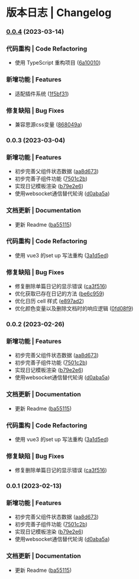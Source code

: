 # 版本日志 | Changelog 


### [0.0.4](https://github.com/svchord/siyuan-arco-calendar/compare/v0.0.3...v0.0.4) (2023-03-14)


### 代码重构 | Code Refactoring

* 使用 TypeScript 重构项目 ([6a10010](https://github.com/svchord/siyuan-arco-calendar/commit/6a10010231848236adb7472367a3823cc41e6d50))


### 新增功能 | Features

* 适配插件系统 ([1f5bf31](https://github.com/svchord/siyuan-arco-calendar/commit/1f5bf3105a5ac8bf064f152dec578ffbbc9237b4))


### 修复缺陷 | Bug Fixes

* 兼容思源css变量 ([868049a](https://github.com/svchord/siyuan-arco-calendar/commit/868049a28823d28b751ce07e54af1f5256a986aa))

### 0.0.3 (2023-03-04)


### 新增功能 | Features

* 初步完善父组件状态数据 ([aa8d673](https://github.com/svchord/siyuan-arco-calendar/commit/aa8d67336f7306d5fa5e191a0772cd5c3c768d0c))
* 初步完善子组件功能 ([7501c2b](https://github.com/svchord/siyuan-arco-calendar/commit/7501c2b23cab818a7f38412d339944b5e77c367b))
* 实现日记模板渲染 ([b79e2e6](https://github.com/svchord/siyuan-arco-calendar/commit/b79e2e68e2c31a61e4c6d315744ab421f948be93))
* 使用websocket通信替代轮询 ([d0aba5a](https://github.com/svchord/siyuan-arco-calendar/commit/d0aba5a7753388dee37ba492bc7f7f1b64f87b9c))


### 文档更新 | Documentation

* 更新 Readme ([ba55115](https://github.com/svchord/siyuan-arco-calendar/commit/ba55115f69ff30cbbe0710bf32f8257f274f9958))


### 代码重构 | Code Refactoring

* 使用 vue3 的set up 写法重构 ([3a1d5ed](https://github.com/svchord/siyuan-arco-calendar/commit/3a1d5ed871708eece68d0f68b0ab95e6148a3d4b))


### 修复缺陷 | Bug Fixes

* 修复删除单篇日记的显示错误 ([ca3f516](https://github.com/svchord/siyuan-arco-calendar/commit/ca3f516be660dc2db3be31086d8032d56618e8a8))
* 优化获取已存在日记的方法 ([be6c959](https://github.com/svchord/siyuan-arco-calendar/commit/be6c959e7ef3d0ba8825ac94be1304a869c38f68))
* 优化日历 cell 样式 ([e897ad2](https://github.com/svchord/siyuan-arco-calendar/commit/e897ad2152fc80a472fff9d40ac8d17218fa866a))
* 优化颜色变量以及删除文档时的响应逻辑 ([0fd08f9](https://github.com/svchord/siyuan-arco-calendar/commit/0fd08f9efde5262d2bb94dd41429c4ef5fee2bdc))

### 0.0.2 (2023-02-26)


### 新增功能 | Features

* 初步完善父组件状态数据 ([aa8d673](https://github.com/svchord/siyuan-arco-calendar/commit/aa8d67336f7306d5fa5e191a0772cd5c3c768d0c))
* 初步完善子组件功能 ([7501c2b](https://github.com/svchord/siyuan-arco-calendar/commit/7501c2b23cab818a7f38412d339944b5e77c367b))
* 实现日记模板渲染 ([b79e2e6](https://github.com/svchord/siyuan-arco-calendar/commit/b79e2e68e2c31a61e4c6d315744ab421f948be93))
* 使用websocket通信替代轮询 ([d0aba5a](https://github.com/svchord/siyuan-arco-calendar/commit/d0aba5a7753388dee37ba492bc7f7f1b64f87b9c))


### 文档更新 | Documentation

* 更新 Readme ([ba55115](https://github.com/svchord/siyuan-arco-calendar/commit/ba55115f69ff30cbbe0710bf32f8257f274f9958))


### 代码重构 | Code Refactoring

* 使用 vue3 的set up 写法重构 ([3a1d5ed](https://github.com/svchord/siyuan-arco-calendar/commit/3a1d5ed871708eece68d0f68b0ab95e6148a3d4b))


### 修复缺陷 | Bug Fixes

* 修复删除单篇日记的显示错误 ([ca3f516](https://github.com/svchord/siyuan-arco-calendar/commit/ca3f516be660dc2db3be31086d8032d56618e8a8))

### 0.0.1 (2023-02-13)


### 新增功能 | Features

* 初步完善父组件状态数据 ([aa8d673](https://github.com/svchord/siyuan-arco-calendar/commit/aa8d67336f7306d5fa5e191a0772cd5c3c768d0c))
* 初步完善子组件功能 ([7501c2b](https://github.com/svchord/siyuan-arco-calendar/commit/7501c2b23cab818a7f38412d339944b5e77c367b))
* 实现日记模板渲染 ([b79e2e6](https://github.com/svchord/siyuan-arco-calendar/commit/b79e2e68e2c31a61e4c6d315744ab421f948be93))
* 使用websocket通信替代轮询 ([d0aba5a](https://github.com/svchord/siyuan-arco-calendar/commit/d0aba5a7753388dee37ba492bc7f7f1b64f87b9c))


### 文档更新 | Documentation

* 更新 Readme ([ba55115](https://github.com/svchord/siyuan-arco-calendar/commit/ba55115f69ff30cbbe0710bf32f8257f274f9958))
